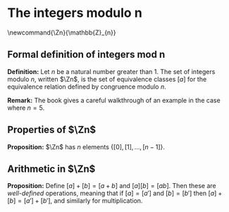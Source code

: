 # The integers modulo n

\newcommand{\Zn}{\mathbb{Z}_{n}}

## Formal definition of integers mod n

**Definition:** Let $n$ be a natural number greater than 1.  The set of integers modulo $n$, written $\Zn$,
is the set of equivalence classes $[a]$ for the equivalence relation defined by congruence modulo $n$.


**Remark:** The book gives a careful walkthrough of an example in the case where $n=5$.

## Properties of $\Zn$

**Proposition:** $\Zn$ has $n$ elements $\{[0],[1],\ldots, [n-1]\}$.  

## Arithmetic in $\Zn$

**Proposition:** Define $[a]+[b]=[a+b]$ and $[a][b]=[ab]$. Then these are *well-defined* operations,
meaning that if $[a]=[a']$ and $[b]=[b']$ then $[a]+[b]=[a']+[b']$, and similarly for multiplication.


